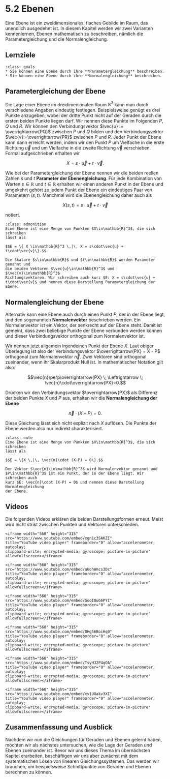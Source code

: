 # 5.2 Ebenen

Eine Ebene ist ein zweidimensionales, flaches Gebilde im Raum, das unendlich
ausgedehnt ist. In diesem Kapitel werden wir zwei Varianten kennenlernen, Ebenen
mathematisch zu beschreiben, nämlich die Parametergleichung und die
Normalengleichung.

## Lernziele

```{admonition} Lernziele
:class: goals
* Sie können eine Ebene durch ihre **Parametergleichung** beschreiben.
* Sie können eine Ebene durch ihre **Normalengleichung** beschreiben.
```

## Parametergleichung der Ebene

Die Lage einer Ebene im dreidimenionalen Raum $\mathbb{R}^3$ kann man durch
verschiedene Angaben eindeutig festlegen. Beispielsweise genügt es drei Punkte
anzugeben, wobei der dritte Punkt nicht auf der Geraden durch die ersten beiden
Punkte liegen darf. Wir nennen diese Punkte im Folgenden $P$, $Q$ und $R$. Wir
können den Verbindungsvektor $\vec{u} := \overrightarrow{PQ}$ zwischen $P$ und
$Q$ bilden und den Verbindungsvektor $\vec{v}:=\overrightarrow{PR}$ zwischen $P$
und $R$. Jeder Punkt der Ebene kann dann erreicht werden, indem wir den Punkt
$P$ um Vielfache in die erste Richtung $\vec{u}$ und um Vielfache in die zweite
Richtung $\vec{v}$ verschieben. Formal aufgeschrieben erhalten wir

$$X = s\cdot\vec{u} + t\cdot\vec{v}.$$

Wie bei der Parametergleichung der Ebene nennen wir die beiden reellen Zahlen
$s$ und $t$ **Parameter der Ebenengleichung**. Für jede Kombination von Werten
$s\in\mathbb{R}$ und $t\in\mathbb{R}$ erhalten wir einen anderen Punkt in der
Ebene und umgekehrt gehört zu jedem Punkt der Ebene ein eindeutiges Paar von
Parametern $(s,t)$. Manchmal wird die Ebenengleichung daher auch als

$$X(s,t) = s\cdot\vec{u} + t\cdot\vec{v}$$

notiert.

```{admonition} Wie lautet ... die Parametergleichung der Ebene?
:class: admonition
Eine Ebene ist eine Menge von Punkten $X\in\mathbb{R}^3$, die sich schreiben
lässt als

$$E = \{ X \in\mathbb{R}^3 \,|\, X = s\cdot\vec{u} + t\cdot\vec{v}\}.$$

Die Skalare $s\in\mathbb{R}$ und $t\in\mathbb{R}$ werden Parameter genannt und
die beiden Vektoren $\vec{u}\in\mathbb{R}^3$ und $\vec{v}\in\mathbb{R}^3$
Richtungsvektoren. Wir schreiben auch kurz $E: X = s\cdot\vec{u} +
t\cdot\vec{v}$ und nennen diese Darstellung Parametergleichung der Ebene.
```

## Normalengleichung der Ebene

Alternativ kann eine Ebene auch durch einen Punkt $P$, der in der Ebene liegt,
und den sogenannten **Normalenvektor** beschrieben werden. Ein Normalenvektor
ist ein Vektor, der senkrecht auf der Ebene steht. Damit ist gemeint, dass zwei
beliebige Punkte der Ebene verbunden werden können und dieser Verbindungsvektor
orthogonal zum Normalenvektor ist.

Wir nennen jetzt allgemein irgendeinen Punkt der Ebene $X$. Laut obiger
Überlegung ist also der Verbindungsvektor $\overrightarrow{PX} = X - P$
orthogonal zum Normalenvektor $\vec{n}$. Zwei Vektoren sind orthogonal
zueinander, wenn ihr Skalarprodukt Null ist. In mathematischer Notation gilt
also:

$$\vec{n}\perp\overrightarrow{PX}  \; \Leftrightarrow \;
\vec{n}\cdot\overrightarrow{PX}=0.$$

Drücken wir den Verbindungsvektor $\overrightarrow{PX}$ als Differenz der beiden
Punkte $X$ und $P$ aus, erhalten wir die **Normalengleichung der Ebene**

$$\vec{n}\cdot (X-P)=0.$$

Diese Gleichung lässt sich nicht explizit nach $X$ auflösen. Die Punkte der
Ebene werden also nur indirekt charakterisiert.

```{admonition} Was ist ... die Normalengleichung der Ebene?
:class: note
Eine Ebene ist eine Menge von Punkten $X\in\mathbb{R}^3$, die sich schreiben
lässt als

$$E = \{X \,|\, \vec{n}\cdot (X-P) = 0\}.$$

Der Vektor $\vec{n}\in\mathbb{R}^3$ wird Normalenvektor genannt und
$P\in\mathbb{R}^3$ ist ein Punkt, der in der Ebene liegt. Wir schreiben auch
kurz $E: \vec{n}\cdot (X-P) = 0$ und nennen diese Darstellung Normalengleichung
der Ebene.
```

## Videos

Die folgenden Videos erklären die beiden Darstellungsformen erneut. Meist wird
nicht strikt zwischen Punkten und Vektoren unterschieden.

```{dropdown} Video "Parameterdarstellung Ebene" von Prof. Hoever
<iframe width="560" height="315" src="https://www.youtube.com/embed/xgn1c3SAKZI"
title="YouTube video player" frameborder="0" allow="accelerometer; autoplay;
clipboard-write; encrypted-media; gyroscope; picture-in-picture" allowfullscreen></iframe>
```

```{dropdown} Video "Parameterdarstellung Ebene drei Punkte" von Prof. Hoever
<iframe width="560" height="315" src="https://www.youtube.com/embed/aUohWmcs3Dc"
title="YouTube video player" frameborder="0" allow="accelerometer; autoplay;
clipboard-write; encrypted-media; gyroscope; picture-in-picture" allowfullscreen></iframe>
```

```{dropdown} Video "Normalendarstellung Ebene" von Prof. Hoever
<iframe width="560" height="315" src="https://www.youtube.com/embed/GoqI8uG6PYI"
title="YouTube video player" frameborder="0" allow="accelerometer; autoplay;
clipboard-write; encrypted-media; gyroscope; picture-in-picture" allowfullscreen></iframe>
```

```{dropdown} Video "Umwandlung Parameter- zur Normalendarstellung" von Prof. Hoever
<iframe width="560" height="315" src="https://www.youtube.com/embed/0Hg56BoiHq0"
title="YouTube video player" frameborder="0" allow="accelerometer; autoplay;
clipboard-write; encrypted-media; gyroscope; picture-in-picture" allowfullscreen></iframe>
```

```{dropdown} Video "Ebenengleichung aus drei Punkten" von MathePeter
<iframe width="560" height="315" src="https://www.youtube.com/embed/TsyHJ2P4qOA"
title="YouTube video player" frameborder="0" allow="accelerometer; autoplay;
clipboard-write; encrypted-media; gyroscope; picture-in-picture" allowfullscreen></iframe>
```

```{dropdown} Video "Parameterform Koordinatenform" von MathePeter
<iframe width="560" height="315" src="https://www.youtube.com/embed/xv1UOakv3XI"
title="YouTube video player" frameborder="0" allow="accelerometer; autoplay;
clipboard-write; encrypted-media; gyroscope; picture-in-picture" allowfullscreen></iframe>
```

## Zusammenfassung und Ausblick

Nachdem wir nun die Gleichungen für Geraden und Ebenen gelernt haben, möchten
wir als nächstes untersuchen, wie die Lage der Geraden und Ébenen zueinander
ist. Bevor wir uns dieses Thema im übernächsten Kapitel erarbeiten, beschäftigen
wir uns aber zunächst mit dem systematischen Lösen von linearen
Gleichungssystemen. Das werden wir brauchen, um beispielsweise Schnittpunkte von
Geraden und Ebenen berechnen zu können.
